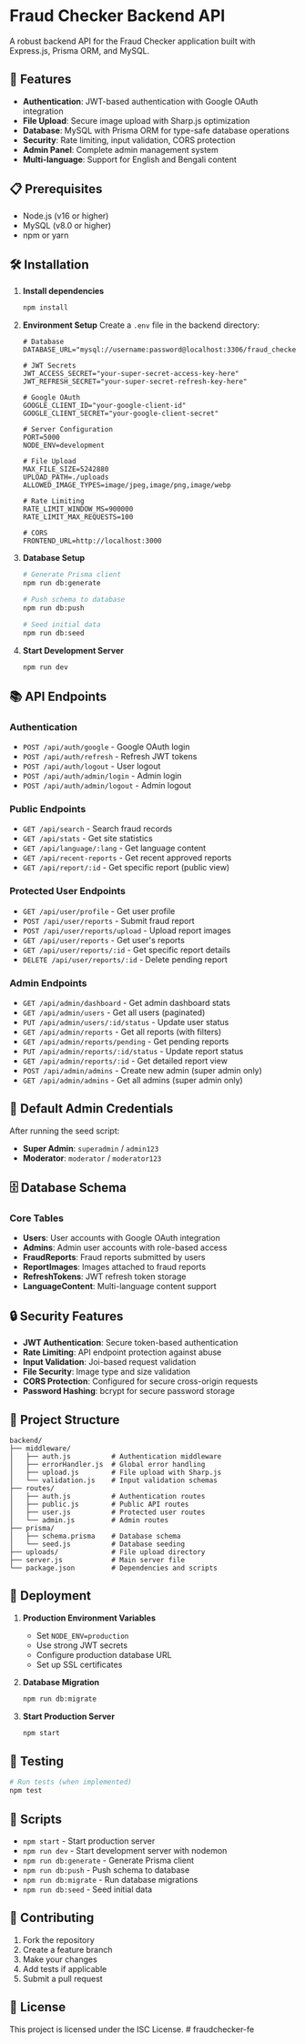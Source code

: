 # Fraud Checker Backend API

A robust backend API for the Fraud Checker application built with Express.js, Prisma ORM, and MySQL.

## 🚀 Features

- **Authentication**: JWT-based authentication with Google OAuth integration
- **File Upload**: Secure image upload with Sharp.js optimization
- **Database**: MySQL with Prisma ORM for type-safe database operations
- **Security**: Rate limiting, input validation, CORS protection
- **Admin Panel**: Complete admin management system
- **Multi-language**: Support for English and Bengali content

## 📋 Prerequisites

- Node.js (v16 or higher)
- MySQL (v8.0 or higher)
- npm or yarn

## 🛠️ Installation

1. **Install dependencies**
   ```bash
   npm install
   ```

2. **Environment Setup**
   Create a `.env` file in the backend directory:
   ```env
   # Database
   DATABASE_URL="mysql://username:password@localhost:3306/fraud_checker"

   # JWT Secrets
   JWT_ACCESS_SECRET="your-super-secret-access-key-here"
   JWT_REFRESH_SECRET="your-super-secret-refresh-key-here"

   # Google OAuth
   GOOGLE_CLIENT_ID="your-google-client-id"
   GOOGLE_CLIENT_SECRET="your-google-client-secret"

   # Server Configuration
   PORT=5000
   NODE_ENV=development

   # File Upload
   MAX_FILE_SIZE=5242880
   UPLOAD_PATH=./uploads
   ALLOWED_IMAGE_TYPES=image/jpeg,image/png,image/webp

   # Rate Limiting
   RATE_LIMIT_WINDOW_MS=900000
   RATE_LIMIT_MAX_REQUESTS=100

   # CORS
   FRONTEND_URL=http://localhost:3000
   ```

3. **Database Setup**
   ```bash
   # Generate Prisma client
   npm run db:generate

   # Push schema to database
   npm run db:push

   # Seed initial data
   npm run db:seed
   ```

4. **Start Development Server**
   ```bash
   npm run dev
   ```

## 📚 API Endpoints

### Authentication
- `POST /api/auth/google` - Google OAuth login
- `POST /api/auth/refresh` - Refresh JWT tokens
- `POST /api/auth/logout` - User logout
- `POST /api/auth/admin/login` - Admin login
- `POST /api/auth/admin/logout` - Admin logout

### Public Endpoints
- `GET /api/search` - Search fraud records
- `GET /api/stats` - Get site statistics
- `GET /api/language/:lang` - Get language content
- `GET /api/recent-reports` - Get recent approved reports
- `GET /api/report/:id` - Get specific report (public view)

### Protected User Endpoints
- `GET /api/user/profile` - Get user profile
- `POST /api/user/reports` - Submit fraud report
- `POST /api/user/reports/upload` - Upload report images
- `GET /api/user/reports` - Get user's reports
- `GET /api/user/reports/:id` - Get specific report details
- `DELETE /api/user/reports/:id` - Delete pending report

### Admin Endpoints
- `GET /api/admin/dashboard` - Get admin dashboard stats
- `GET /api/admin/users` - Get all users (paginated)
- `PUT /api/admin/users/:id/status` - Update user status
- `GET /api/admin/reports` - Get all reports (with filters)
- `GET /api/admin/reports/pending` - Get pending reports
- `PUT /api/admin/reports/:id/status` - Update report status
- `GET /api/admin/reports/:id` - Get detailed report view
- `POST /api/admin/admins` - Create new admin (super admin only)
- `GET /api/admin/admins` - Get all admins (super admin only)

## 🔐 Default Admin Credentials

After running the seed script:
- **Super Admin**: `superadmin` / `admin123`
- **Moderator**: `moderator` / `moderator123`

## 🗄️ Database Schema

### Core Tables
- **Users**: User accounts with Google OAuth integration
- **Admins**: Admin user accounts with role-based access
- **FraudReports**: Fraud reports submitted by users
- **ReportImages**: Images attached to fraud reports
- **RefreshTokens**: JWT refresh token storage
- **LanguageContent**: Multi-language content support

## 🔒 Security Features

- **JWT Authentication**: Secure token-based authentication
- **Rate Limiting**: API endpoint protection against abuse
- **Input Validation**: Joi-based request validation
- **File Security**: Image type and size validation
- **CORS Protection**: Configured for secure cross-origin requests
- **Password Hashing**: bcrypt for secure password storage

## 📁 Project Structure

```
backend/
├── middleware/
│   ├── auth.js          # Authentication middleware
│   ├── errorHandler.js  # Global error handling
│   ├── upload.js        # File upload with Sharp.js
│   └── validation.js    # Input validation schemas
├── routes/
│   ├── auth.js          # Authentication routes
│   ├── public.js        # Public API routes
│   ├── user.js          # Protected user routes
│   └── admin.js         # Admin routes
├── prisma/
│   ├── schema.prisma    # Database schema
│   └── seed.js          # Database seeding
├── uploads/             # File upload directory
├── server.js            # Main server file
└── package.json         # Dependencies and scripts
```

## 🚀 Deployment

1. **Production Environment Variables**
   - Set `NODE_ENV=production`
   - Use strong JWT secrets
   - Configure production database URL
   - Set up SSL certificates

2. **Database Migration**
   ```bash
   npm run db:migrate
   ```

3. **Start Production Server**
   ```bash
   npm start
   ```

## 🧪 Testing

```bash
# Run tests (when implemented)
npm test
```

## 📝 Scripts

- `npm start` - Start production server
- `npm run dev` - Start development server with nodemon
- `npm run db:generate` - Generate Prisma client
- `npm run db:push` - Push schema to database
- `npm run db:migrate` - Run database migrations
- `npm run db:seed` - Seed initial data

## 🤝 Contributing

1. Fork the repository
2. Create a feature branch
3. Make your changes
4. Add tests if applicable
5. Submit a pull request

## 📄 License

This project is licensed under the ISC License.
#   f r a u d c h e c k e r - f e  
 